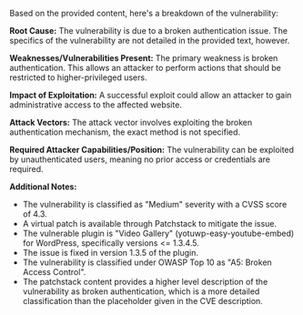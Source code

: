 Based on the provided content, here's a breakdown of the vulnerability:

**Root Cause:** The vulnerability is due to a broken authentication issue. The specifics of the vulnerability are not detailed in the provided text, however.

**Weaknesses/Vulnerabilities Present:** The primary weakness is broken authentication. This allows an attacker to perform actions that should be restricted to higher-privileged users.

**Impact of Exploitation:** A successful exploit could allow an attacker to gain administrative access to the affected website.

**Attack Vectors:** The attack vector involves exploiting the broken authentication mechanism, the exact method is not specified.

**Required Attacker Capabilities/Position:** The vulnerability can be exploited by unauthenticated users, meaning no prior access or credentials are required.

**Additional Notes:**

*   The vulnerability is classified as "Medium" severity with a CVSS score of 4.3.
*   A virtual patch is available through Patchstack to mitigate the issue.
*   The vulnerable plugin is "Video Gallery" (yotuwp-easy-youtube-embed) for WordPress, specifically versions <= 1.3.4.5.
*   The issue is fixed in version 1.3.5 of the plugin.
*   The vulnerability is classified under OWASP Top 10 as "A5: Broken Access Control".
*   The patchstack content provides a higher level description of the vulnerability as broken authentication, which is a more detailed classification than the placeholder given in the CVE description.